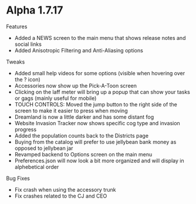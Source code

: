 Alpha 1.7.17
=======
Features
- Added a NEWS screen to the main menu that shows release notes and social links
- Added Anisotropic Filtering and Anti-Aliasing options

Tweaks
- Added small help videos for some options (visible when hovering over the ? icon)
- Accessories now show up the Pick-A-Toon screen
- Clicking on the laff meter will bring up a popup that can show your tasks or gags (mainly useful for mobile)
- TOUCH CONTROLS: Moved the jump button to the right side of the screen to make it easier to press when moving
- Dreamland is now a little darker and has some distant fog
- Website Invasion Tracker now shows specific cog type and invasion progress
- Added the population counts back to the Districts page
- Buying from the catalog will prefer to use jellybean bank money as opposed to jellybean jar
- Revamped backend to Options screen on the main menu
- Preferences.json will now look a bit more organized and will display in alphebetical order

Bug Fixes
- Fix crash when using the accessory trunk
- Fix crashes related to the CJ and CEO

